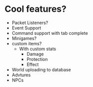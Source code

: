 # Cool features?
- Packet Listeners?
- Event Support
- Command support with tab complete
- Minigames?
- custom items?
    - With custom stats
        - Damage
        - Protection
        - Effect
- World uploading to database
- Advtures
- NPCs